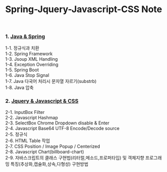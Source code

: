 # Spring-Jquery-Javascript-CSS Note
<br>

### 1. [Java & Spring](https://github.com/jukyellow/java-spring-jquery-javascript-css-note/blob/master/back-end(java,spring))  
1-1. 정규식과 치환  
1-2. Spring Framework  
1-3. Jsoup XML Handling  
1-4. Exception Overriding  
1-5. Spring Boot  
1-6. Java Stop Signal  
1-7. Java 다국어 처리시 문자열 자르기(substrb)  
1-8. Java 압축  


### 2. [Jquery & Javascript & CSS](https://github.com/jukyellow/java-spring-jquery-javascript-css-note/tree/master/front-end(javascript-jquery))  
2-1. InputBox Filter  
2-2. Javascript Hashmap  
2-3. SelectBox Chrome Dropdown disable & Enter  
2-4. Javascript Base64 UTF-8 Encode/Decode source  
2-5. 정규식  
2-6. HTML Table 작업  
2-7. CSS Position / Image Popup / Centerized  
2-8. Javascript Chart(billboard-chart)  
2-9. 자바스크립트의 클래스 구현법(리터럴,메소드,프로퍼타입) 및 객체지향 프로그래밍 특징(추상화,캡슐화,상속,다형성) 구현방법  
